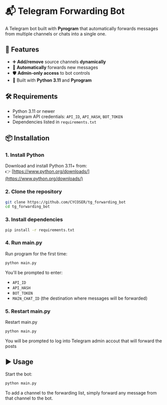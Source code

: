 # 📬 Telegram Forwarding Bot

A Telegram bot built with **Pyrogram** that automatically forwards messages from multiple channels or chats into a single one.

## 🚀 Features

- ➕ **Add/remove** source channels **dynamically**
- 🔁 **Automatically** forwards new messages
- 🛡 **Admin-only access** to bot controls
- 🐍 Built with **Python 3.11** and **Pyrogram**

## 🛠 Requirements

- Python 3.11 or newer
- Telegram API credentials: `API_ID`, `API_HASH`, `BOT_TOKEN`
- Dependencies listed in `requirements.txt`

## 📦 Installation

### 1. Install Python  
Download and install Python 3.11+ from:  
👉 [https://www.python.org/downloads/](https://www.python.org/downloads/)

### 2. Clone the repository

```bash
git clone https://github.com/CYCOSER/tg_forwarding_bot
cd tg_forwarding_bot
```

### 3. Install dependencies

```bash
pip install -r requirements.txt
```

### 4. Run main.py

Run program for the first time:

```bash
python main.py
```

You'll be prompted to enter:
- `API_ID`
- `API_HASH`
- `BOT_TOKEN`
- `MAIN_CHAT_ID` (the destination where messages will be forwarded)


### 5. Restart main.py 

Restart main.py

```bash
python main.py
```

You will be prompted to log into Telegram admin accout that will forward the posts


## ▶️ Usage

Start the bot:

```bash
python main.py
```

To add a channel to the forwarding list, simply forward any message from that channel to the bot.
